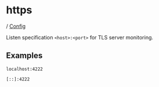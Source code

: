 # https

/ [Config](../index.md) 

Listen specification `<host>:<port>` for TLS server monitoring.

## Examples

```
localhost:4222
```
```
[::]:4222
```

